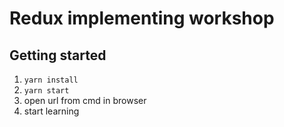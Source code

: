 # Redux implementing workshop

## Getting started

1. ```yarn install```
2. ```yarn start```
3. open url from cmd in browser
4. start learning

